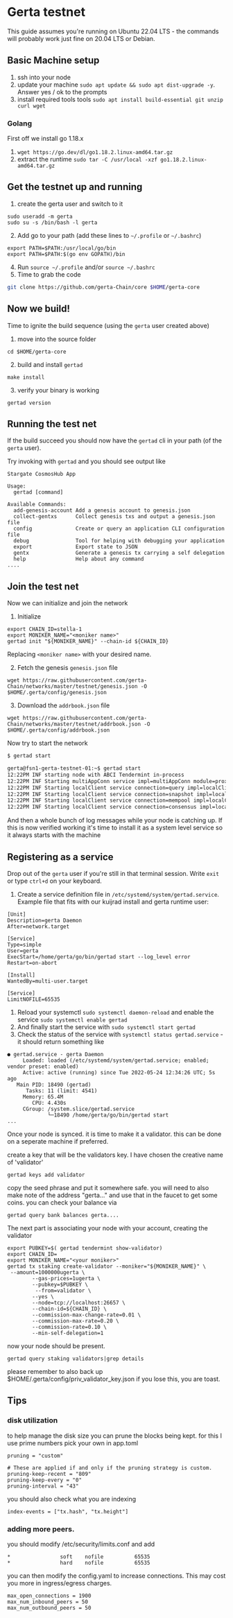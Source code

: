 # Gerta testnet

This guide assumes you're running on Ubuntu 22.04 LTS - the commands will probably work just fine on 20.04 LTS or Debian.

## Basic Machine setup

1. ssh into your node
2. update your machine `sudo apt update && sudo apt dist-upgrade -y`. Answer yes / ok to the prompts
3. install required tools tools `sudo apt install build-essential git unzip curl wget`

### Golang

First off we install go 1.18.x
1. `wget https://go.dev/dl/go1.18.2.linux-amd64.tar.gz`
2. extract the runtime `sudo tar -C /usr/local -xzf go1.18.2.linux-amd64.tar.gz`

## Get the testnet up and running

1. create the gerta user and switch to it
```
sudo useradd -m gerta
sudo su -s /bin/bash -l gerta
```
2. Add go to your path (add these lines to `~/.profile` or `~/.bashrc`)
```
export PATH=$PATH:/usr/local/go/bin
export PATH=$PATH:$(go env GOPATH)/bin
```
4. Run `source ~/.profile` and/or `source ~/.bashrc`
3. Time to grab the code
```bash
git clone https://github.com/gerta-Chain/core $HOME/gerta-core
```

## Now we build!

Time to ignite the build sequence (using the `gerta` user created above)

1. move into the source folder 
```
cd $HOME/gerta-core
```
2. build and install `gertad`
```
make install
```
3. verify your binary is working
```
gertad version
```

## Running the test net

If the build succeed you should now have the `gertad` cli in your path (of the `gerta` user).

Try invoking with `gertad` and you should see output like

```
Stargate CosmosHub App

Usage:
  gertad [command]

Available Commands:
  add-genesis-account Add a genesis account to genesis.json
  collect-gentxs      Collect genesis txs and output a genesis.json file
  config              Create or query an application CLI configuration file
  debug               Tool for helping with debugging your application
  export              Export state to JSON
  gentx               Generate a genesis tx carrying a self delegation
  help                Help about any command
....
```

## Join the test net

Now we can initialize and join the network

1. Initialize

```
export CHAIN_ID=stella-1
export MONIKER_NAME="<moniker name>"
gertad init "${MONIKER_NAME}" --chain-id ${CHAIN_ID}
```

Replacing `<moniker name>` with your desired name.

2. Fetch the genesis `genesis.json` file

```
wget https://raw.githubusercontent.com/gerta-Chain/networks/master/testnet/genesis.json -O $HOME/.gerta/config/genesis.json
```
3. Download the `addrbook.json` file

```
wget https://raw.githubusercontent.com/gerta-Chain/networks/master/testnet/addrbook.json -O $HOME/.gerta/config/addrbook.json
```

Now try to start the network

```bash
$ gertad start

gerta@fsn1-gerta-testnet-01:~$ gertad start
12:22PM INF starting node with ABCI Tendermint in-process
12:22PM INF Starting multiAppConn service impl=multiAppConn module=proxy
12:22PM INF Starting localClient service connection=query impl=localClient module=abci-client
12:22PM INF Starting localClient service connection=snapshot impl=localClient module=abci-client
12:22PM INF Starting localClient service connection=mempool impl=localClient module=abci-client
12:22PM INF Starting localClient service connection=consensus impl=localClient module=abci-client
```

And then a whole bunch of log messages while your node is catching up. If this is now verified working it's time to install it as a system level service so it always starts with the machine

## Registering as a service

Drop out of the `gerta` user if you're still in that terminal session. Write `exit` or type `ctrl+d` on your keyboard.

1. Create a service definition file in `/etc/systemd/system/gertad.service`. Example file that fits with our kuijrad install and gerta runtime user:

```
[Unit]
Description=gerta Daemon
After=network.target

[Service]
Type=simple
User=gerta
ExecStart=/home/gerta/go/bin/gertad start --log_level error 
Restart=on-abort

[Install]
WantedBy=multi-user.target

[Service]
LimitNOFILE=65535  
```

1. Reload your systemctl `sudo systemctl daemon-reload` and enable the service `sudo systemctl enable gertad`
2. And finally start the service with `sudo systemctl start gertad`
3. Check the status of the service with `systemctl status gertad.service` - it should return something like

```
● gertad.service - gerta Daemon
     Loaded: loaded (/etc/systemd/system/gertad.service; enabled; vendor preset: enabled)
     Active: active (running) since Tue 2022-05-24 12:34:26 UTC; 5s ago
   Main PID: 18490 (gertad)
      Tasks: 11 (limit: 4541)
     Memory: 65.4M
        CPU: 4.430s
     CGroup: /system.slice/gertad.service
             └─18490 /home/gerta/go/bin/gertad start
...
```

Once your node is synced. it is time to make it a validator.
this can be done on a seperate machine if preferred.

create a key that will be the validators key. I have chosen the creative name of 'validator'
```
gertad keys add validator
```
copy the seed phrase and put it somewhere safe.
you will need to also make note of the address "gerta..." and use that in the faucet to get some coins.
you can check your balance via
```
gertad query bank balances gerta....
```

The next part is associating your node with your account, creating the validator
```
export PUBKEY=$( gertad tendermint show-validator)
export CHAIN_ID=
export MONIKER_NAME="<your moniker>"
gertad tx staking create-validator --moniker="${MONIKER_NAME}" \
 --amount=1000000ugerta \
        --gas-prices=1ugerta \
        --pubkey=$PUBKEY \
         --from=validator \
        --yes \
        --node=tcp://localhost:26657 \
        --chain-id=${CHAIN_ID} \
        --commission-max-change-rate=0.01 \
        --commission-max-rate=0.20 \
        --commission-rate=0.10 \
        --min-self-delegation=1
```
now your node should be present. 
```
gertad query staking validators|grep details
```
please remember to also back up  $HOME/.gerta/config/priv_validator_key.json
if you lose this, you are toast.


## Tips
### disk utilization
to help manage the disk size you can prune the blocks being kept. for this I use prime numbers pick your own 
in app.toml
```
pruning = "custom"

# These are applied if and only if the pruning strategy is custom.
pruning-keep-recent = "809"
pruning-keep-every = "0"
pruning-interval = "43"
```
you should also check what you are indexing
```
index-events = ["tx.hash", "tx.height"]
```
### adding more peers.
you should modify /etc/security/limits.conf 
and add
```
*                soft    nofile          65535
*                hard    nofile          65535
```
you can then modify the config.yaml to increase connections. This may cost you more in ingress/egress charges.
```
max_open_connections = 1900
max_num_inbound_peers = 50
max_num_outbound_peers = 50
```
